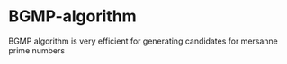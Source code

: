 # BGMP-algorithm
BGMP algorithm is very efficient for generating candidates for mersanne prime numbers
